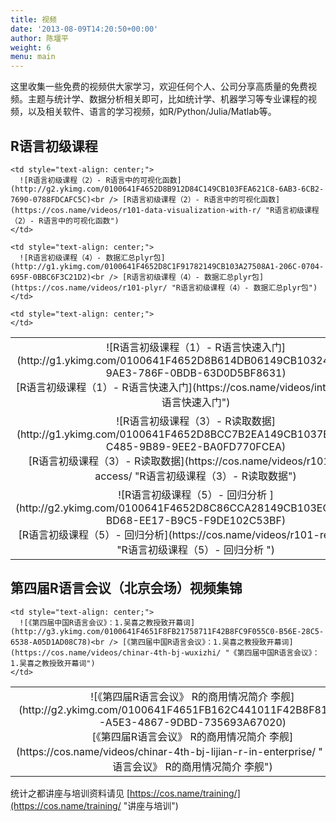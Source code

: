 ```yaml
---
title: 视频
date: '2013-08-09T14:20:50+00:00'
author: 陈堰平
weight: 6
menu: main
---
```



这里收集一些免费的视频供大家学习，欢迎任何个人、公司分享高质量的免费视频。主题与统计学、数据分析相关即可，比如统计学、机器学习等专业课程的视频，以及相关软件、语言的学习视频，如R/Python/Julia/Matlab等。

## R语言初级课程

<table>
  <tr>
    <td style="text-align: center;">
      ![R语言初级课程（1）- R语言快速入门](http://g1.ykimg.com/0100641F4652D8B614DB06149CB103248B9213-9AE3-786F-0BDB-63D0D5BF8631)<br /> [R语言初级课程（1）- R语言快速入门](https://cos.name/videos/intro-2-r/ "R语言快速入门")
    </td>
    
    <td style="text-align: center;">
      ![R语言初级课程（2）- R语言中的可视化函数](http://g2.ykimg.com/0100641F4652D8B912D84C149CB103FEA621C8-6AB3-6CB2-7690-0788FDCAFC5C)<br /> [R语言初级课程（2）- R语言中的可视化函数](https://cos.name/videos/r101-data-visualization-with-r/ "R语言初级课程（2）- R语言中的可视化函数")
    </td>
  </tr>
  
  <tr>
    <td style="text-align: center;">
      ![R语言初级课程（3）- R读取数据](http://g1.ykimg.com/0100641F4652D8BCC7B2EA149CB1037E1DF0A7-C485-9B89-9EE2-BA0FD770FCEA)<br /> [R语言初级课程（3）- R读取数据](https://cos.name/videos/r101-data-access/ "R语言初级课程（3）- R读取数据")
    </td>
    
    <td style="text-align: center;">
      ![R语言初级课程（4）- 数据汇总plyr包](http://g1.ykimg.com/0100641F4652D8C1F91782149CB103A27508A1-206C-0704-695F-0BBC6F3C21D2)<br /> [R语言初级课程（4）- 数据汇总plyr包](https://cos.name/videos/r101-plyr/ "R语言初级课程（4）- 数据汇总plyr包")
    </td>
  </tr>
  
  <tr>
    <td style="text-align: center;">
      ![R语言初级课程（5）- 回归分析 ](http://g2.ykimg.com/0100641F4652D8C86CCA28149CB103EC752D9A-BD68-EE17-B9C5-F9DE102C53BF)<br /> [R语言初级课程（5）- 回归分析](https://cos.name/videos/r101-regression/ "R语言初级课程（5）- 回归分析 ")
    </td>
    
    <td style="text-align: center;">
    </td>
  </tr>
</table>

## 第四届R语言会议（北京会场）视频集锦

<table>
  <tr>
    <td style="text-align: center;">
      ![《第四届R语言会议》 R的商用情况简介 李舰](http://g2.ykimg.com/0100641F4651FB162C441011F42B8F811B11FD-A5E3-4867-9DBD-735693A67020)<br /> [《第四届R语言会议》 R的商用情况简介 李舰](https://cos.name/videos/chinar-4th-bj-lijian-r-in-enterprise/ "《第四届R语言会议》 R的商用情况简介 李舰")
    </td>
    
    <td style="text-align: center;">
      ![《第四届中国R语言会议》：1.吴喜之教授致开幕词](http://g3.ykimg.com/0100641F4651F8FB21758711F42B8FC9F055C0-B56E-28C5-6538-A05D1AD08C78)<br /> [《第四届中国R语言会议》：1.吴喜之教授致开幕词](https://cos.name/videos/chinar-4th-bj-wuxizhi/ "《第四届中国R语言会议》：1.吴喜之教授致开幕词")
    </td>
  </tr>
</table>

统计之都讲座与培训资料请见 [https://cos.name/training/](https://cos.name/training/ "讲座与培训")

&nbsp;
